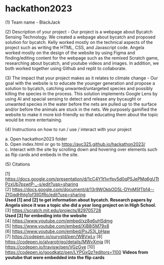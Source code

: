 # hackathon2023

(1) Team name - BlackJack

(2) Description of your project - Our project is a webpage about Bycatch Sensing Technology. We created a webpage about bycatch and proposed solution for bycatch. Kelly worked mostly on the technical aspects of the project such as writing the HTML, CSS, and Javascript code. Angela worked mostly on the design of the website by using Figma and finding/editing content for the webpage such as the remixed Scratch game, researching about bycatch, and youtube videos and images. In addition, we both worked together using Github and replit to collaborate.

(3) The impact that your project makes as it relates to climate change - Our goal with the website is to educate the younger generation and propose a solution to bycatch, catching unwanted/untargeted species and possibly killing the species in the process. This solution implements Google Lens by using AI and spacial sensing to detect and release any bycaught or unwanted species in the water before the nets are pulled up to the surface and/or before the animals are stuck in the nets. We purposely gamified the website to make it more kid-friendly so that educating them about the topic would be more entertaining.

(4) Instructions on how to run / use / interact with your project

a. Open hackathon2023 folder  
b. Open index.html or go to https://ayc325.github.io/hackathon2023/  
c. Interact with the site by scrolling down and hovering over elements such as flip cards and embeds in the site.  

(5) Citations

[1] https://docs.google.com/presentation/d/1cC4Y1t1vrfpy5d0qP5JePMq6gUTtPzxUb7pswtP-_-s/edit?usp=sharing  
[2] https://docs.google.com/document/d/13r9WOkbOD5L-DYnM5fTb14--ZfGqdHhtg1of3lIGfRo/edit?usp=sharing  
**Used [1] and [2] to get information about bycatch. Research papers by Angela since it was a topic she did a year long project on in High School.**  
[3] https://scratch.mit.edu/projects/829705728  
**Used [3] for embeding into the website**  
[4] https://www.youtube.com/embed/xz8q6uHSdmg  
[5] https://www.youtube.com/embed/XjB8j5M79x8  
[6] https://www.youtube.com/embed/PxJ53j_bHaw  
[7] https://codepen.io/ourystd/pen/WBVwLy
[8] https://codepen.io/alvarotrigo/details/MWvXmja
[9] https://codepen.io/travisw/pen/VGzGye
[10] https://codepen.io/goodkatz/pen/LYPGxQz?editors=1100
**Videos from youtube that were embedded into the flip cards**  



